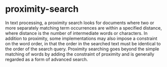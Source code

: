 # proximity-search

In text processing, a proximity search looks for documents where two or more separately matching term occurrences are within a specified distance, where distance is the number of intermediate words or characters. In addition to proximity, some implementations may also impose a constraint on the word order, in that the order in the searched text must be identical to the order of the search query. Proximity searching goes beyond the simple matching of words by adding the constraint of proximity and is generally regarded as a form of advanced search.
